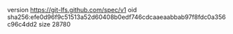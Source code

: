 version https://git-lfs.github.com/spec/v1
oid sha256:efe0d96f9c51513a52d60408b0edf746cdcaaeaabbab97f8fdc0a356c96c4dd2
size 28780
